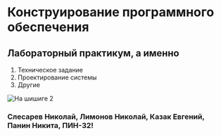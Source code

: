 # Конструирование программного обеспечения

## Лабораторный практикум, а именно

1. Техническое задание
2. Проектирование системы
3. Другие

![На шишиге 2](https://user-images.githubusercontent.com/78896451/134695823-c6141e9d-6985-42e2-85dd-6e49a8ea286a.jpg)

### Слесарев Николай, Лимонов Николай, Казак Евгений, Панин Никита, ПИН-32!
